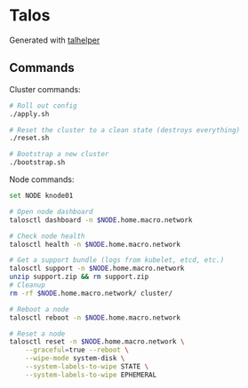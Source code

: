 # Talos

Generated with [talhelper](https://github.com/budimanjojo/talhelper)

## Commands

Cluster commands:

```sh
# Roll out config
./apply.sh

# Reset the cluster to a clean state (destroys everything)
./reset.sh

# Bootstrap a new cluster
./bootstrap.sh
```

Node commands:

```sh
set NODE knode01

# Open node dashboard
talosctl dashboard -n $NODE.home.macro.network

# Check node health
talosctl health -n $NODE.home.macro.network

# Get a support bundle (logs from kubelet, etcd, etc.)
talosctl support -n $NODE.home.macro.network
unzip support.zip && rm support.zip
# Cleanup
rm -rf $NODE.home.macro.network/ cluster/

# Reboot a node
talosctl reboot -n $NODE.home.macro.network

# Reset a node
talosctl reset -n $NODE.home.macro.network \
    --graceful=true --reboot \
    --wipe-mode system-disk \
    --system-labels-to-wipe STATE \
    --system-labels-to-wipe EPHEMERAL
```
